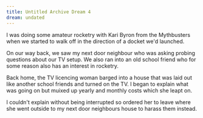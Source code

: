 ```yaml
---
title: Untitled Archive Dream 4
dream: undated
---
```


I was doing some amateur rocketry with Kari Byron from the Mythbusters when we started to walk off in the direction of a docket we'd launched.

On our way back, we saw my next door neighbour who was asking probing questions about our TV setup. We also ran into an old school friend<!-- DoS --> who for some reason also has an interest in rocketry.

Back home, the TV licencing woman barged into a house that was laid out like another school friends<!-- CD --> and turned on the TV. I began to explain what was going on but muixed up yearly and monthly costs which she leapt on.

I couldn't explain without being interrupted so ordered her to leave where she went outside to my next door neighbours house to harass them instead.
